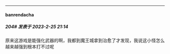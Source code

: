 
*****

####  banrendacha  
##### 204#       发表于 2023-2-25 21:14

原来这游戏是能强化武器的啊，我都到魔王城拿到治愈了才发现，我说这小怪怎么越来越强到根本打不过呢

